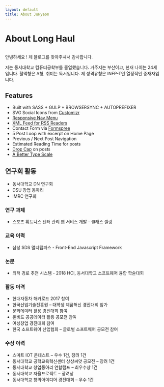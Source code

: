 ```yaml
---
layout: default
title: About JuHyeon
---
```


<div class="post">
	<h1 class="pageTitle">About Long Haul</h1>
	<img src="{{ '/assets/img/touring.jpg' | prepend: site.baseurl }}" alt="">
	<p class="intro">
        안녕하세요 ! 제 블로그를 찾아주셔서 감사합니다. 
    </p>
	<p>
        저는 동서대학교 컴퓨터공학부를 졸업했습니다. 거주지는 부산이고, 현재 나이는 24세 입니다.
        혈액형은 A형, 취미는 독서입니다. 제 성격유형은 INFP-T인 열정적인 중재자입니다.
    </p>
	<h2>Features</h2>
	<ul>
		<li>Built with SASS + GULP + BROWSERSYNC + AUTOPREFIXER</li>
  		<li>SVG Social Icons from <a href="http://customizr.net/icons/">Customizr</a></li>
  		<li><a href="http://responsive-nav.com/">Responsive Nav Menu</a></li>
  		<li><a href="https://github.com/snaptortoise/jekyll-rss-feeds">XML Feed for RSS Readers</a></li>
  		<li>Contact Form via <a href="http://formspree.io/">Formspree</a></li>
      <li>5 Post Loop with excerpt on Home Page</li>
  		<li>Previous / Next Post Navigation</li>
      <li>Estimated Reading Time for posts</li>
  		<li><a href="https://github.com/adobe-webplatform/dropcap.js">Drop Cap</a> on posts</li>
  		<li><a href="http://typecast.com/blog/a-more-modern-scale-for-web-typography">A Better Type Scale</a></li>
  	</ul>
    <h2>연구회 활동</h2>
    <ul>
        <li>동서대학교 DN 연구회</li>
        <li>DSU 창업 동아리</li>
        <li>IMRC 연구회</li>
    </ul>
    <h3>연구 과제</h3>
    <ul>
        <li>스포츠 휘트니스 센터 관리 웹 서비스 개발 - 클래스 셀링</li>
    </ul>
    <h3>교육 이력</h3>
    <ul>
        <li>삼성 SDS 멀티캠퍼스 - Front-End Javascript Framework</li>
    </ul>
    <h3>논문</h3>
    <ul>
        <li>최적 경로 추천 시스템 - 2018 HCI, 동서대학교 소프트웨어 융합 학술대회</li>
    </ul>
    <h3>활동 이력</h3>
    <ul>
        <li>현대자동차 해커로드 2017 참여</li>
        <li>한국산업기술진흥원 – 대학생 제품혁신 경진대회 참가</li>
        <li>문화데이터 활용 경진대회 참여</li>
        <li>온비드 공공데이터 활용 공모전 참여</li>
        <li>여성창업 경진대회 참여</li>
        <li>한국 소프트웨어 산업협회 – 글로벌 소프트웨어 공모전 참여</li>
    </ul>
    <h3>수상 이력</h3>
    <ul>
        <li>스마트 IOT 콘테스트 – 우수 1건, 장려 1건</li>
        <li>동서대학교 공학교육혁신센터 상상씨앗 공모전 – 장려 1건</li>
        <li>동서대학교 창업동아리 연합캠프 – 최우수상 1건</li>
        <li>동서대학교 자율프로젝트 – 장려상</li>
        <li>동서대학교 창의아이디어 경진대회 – 우수 1건</li>
    </ul>
</div>
